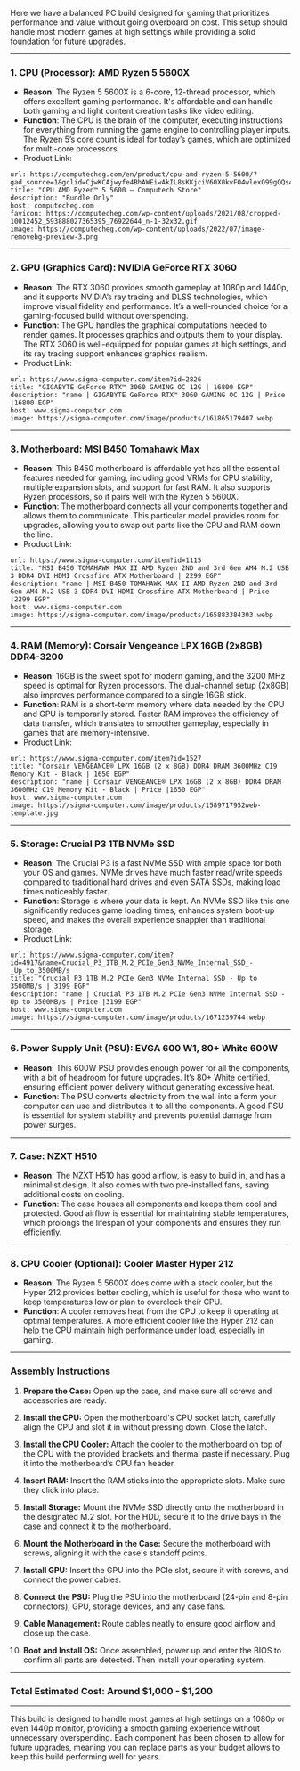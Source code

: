 Here we have a balanced PC build designed for gaming that prioritizes performance and value without going overboard on cost. This setup should handle most modern games at high settings while providing a solid foundation for future upgrades.

---

### 1. **CPU (Processor)**: **AMD Ryzen 5 5600X**
   - **Reason**: The Ryzen 5 5600X is a 6-core, 12-thread processor, which offers excellent gaming performance. It's affordable and can handle both gaming and light content creation tasks like video editing.
   - **Function**: The CPU is the brain of the computer, executing instructions for everything from running the game engine to controlling player inputs. The Ryzen 5’s core count is ideal for today’s games, which are optimized for multi-core processors.
   - Product Link:
   ```cardlink
url: https://computecheg.com/en/product/cpu-amd-ryzen-5-5600/?gad_source=1&gclid=CjwKCAjwyfe4BhAWEiwAkIL8sKKjciV60X0kvFO4wlexO99gQQs4flPf4ETHG739L3pbuxZ15jx4XhoCELYQAvD_BwE
title: "CPU AMD Ryzen™ 5 5600 – Computech Store"
description: "Bundle Only"
host: computecheg.com
favicon: https://computecheg.com/wp-content/uploads/2021/08/cropped-10012452_593888027365395_76922644_n-1-32x32.gif
image: https://computecheg.com/wp-content/uploads/2022/07/image-removebg-preview-3.png
```


---

### 2. **GPU (Graphics Card)**: **NVIDIA GeForce RTX 3060**
   - **Reason**: The RTX 3060 provides smooth gameplay at 1080p and 1440p, and it supports NVIDIA’s ray tracing and DLSS technologies, which improve visual fidelity and performance. It’s a well-rounded choice for a gaming-focused build without overspending.
   - **Function**: The GPU handles the graphical computations needed to render games. It processes graphics and outputs them to your display. The RTX 3060 is well-equipped for popular games at high settings, and its ray tracing support enhances graphics realism.
   - Product Link: 
```cardlink
url: https://www.sigma-computer.com/item?id=2826
title: "GIGABYTE GeForce RTX™ 3060 GAMING OC 12G | 16800 EGP"
description: "name | GIGABYTE GeForce RTX™ 3060 GAMING OC 12G | Price |16800 EGP"
host: www.sigma-computer.com
image: https://sigma-computer.com/image/products/161865179407.webp
```


---

### 3. **Motherboard**: **MSI B450 Tomahawk Max**
   - **Reason**: This B450 motherboard is affordable yet has all the essential features needed for gaming, including good VRMs for CPU stability, multiple expansion slots, and support for fast RAM. It also supports Ryzen processors, so it pairs well with the Ryzen 5 5600X.
   - **Function**: The motherboard connects all your components together and allows them to communicate. This particular model provides room for upgrades, allowing you to swap out parts like the CPU and RAM down the line.
   - Product Link: 
```cardlink
url: https://www.sigma-computer.com/item?id=1115
title: "MSI B450 TOMAHAWK MAX II AMD Ryzen 2ND and 3rd Gen AM4 M.2 USB 3 DDR4 DVI HDMI Crossfire ATX Motherboard | 2299 EGP"
description: "name | MSI B450 TOMAHAWK MAX II AMD Ryzen 2ND and 3rd Gen AM4 M.2 USB 3 DDR4 DVI HDMI Crossfire ATX Motherboard | Price |2299 EGP"
host: www.sigma-computer.com
image: https://sigma-computer.com/image/products/165883384303.webp
```

---

### 4. **RAM (Memory)**: **Corsair Vengeance LPX 16GB (2x8GB) DDR4-3200**
   - **Reason**: 16GB is the sweet spot for modern gaming, and the 3200 MHz speed is optimal for Ryzen processors. The dual-channel setup (2x8GB) also improves performance compared to a single 16GB stick.
   - **Function**: RAM is a short-term memory where data needed by the CPU and GPU is temporarily stored. Faster RAM improves the efficiency of data transfer, which translates to smoother gameplay, especially in games that are memory-intensive.
   - Product Link: 
```cardlink
url: https://www.sigma-computer.com/item?id=1527
title: "Corsair VENGEANCE® LPX 16GB (2 x 8GB) DDR4 DRAM 3600MHz C19 Memory Kit - Black | 1650 EGP"
description: "name | Corsair VENGEANCE® LPX 16GB (2 x 8GB) DDR4 DRAM 3600MHz C19 Memory Kit - Black | Price |1650 EGP"
host: www.sigma-computer.com
image: https://sigma-computer.com/image/products/1589717952web-template.jpg
```

---

### 5. **Storage**: **Crucial P3 1TB NVMe SSD**
   - **Reason**: The Crucial P3 is a fast NVMe SSD with ample space for both your OS and games. NVMe drives have much faster read/write speeds compared to traditional hard drives and even SATA SSDs, making load times noticeably faster.
   - **Function**: Storage is where your data is kept. An NVMe SSD like this one significantly reduces game loading times, enhances system boot-up speed, and makes the overall experience snappier than traditional storage.
   - Product Link: 
```cardlink
url: https://www.sigma-computer.com/item?id=4917&name=Crucial_P3_1TB_M.2_PCIe_Gen3_NVMe_Internal_SSD_-_Up_to_3500MB/s
title: "Crucial P3 1TB M.2 PCIe Gen3 NVMe Internal SSD - Up to 3500MB/s | 3199 EGP"
description: "name | Crucial P3 1TB M.2 PCIe Gen3 NVMe Internal SSD - Up to 3500MB/s | Price |3199 EGP"
host: www.sigma-computer.com
image: https://sigma-computer.com/image/products/1671239744.webp
```

---

### 6. **Power Supply Unit (PSU)**: **EVGA 600 W1, 80+ White 600W**
   - **Reason**: This 600W PSU provides enough power for all the components, with a bit of headroom for future upgrades. It’s 80+ White certified, ensuring efficient power delivery without generating excessive heat.
   - **Function**: The PSU converts electricity from the wall into a form your computer can use and distributes it to all the components. A good PSU is essential for system stability and prevents potential damage from power surges.

---

### 7. **Case**: **NZXT H510**
   - **Reason**: The NZXT H510 has good airflow, is easy to build in, and has a minimalist design. It also comes with two pre-installed fans, saving additional costs on cooling.
   - **Function**: The case houses all components and keeps them cool and protected. Good airflow is essential for maintaining stable temperatures, which prolongs the lifespan of your components and ensures they run efficiently.

---

### 8. **CPU Cooler (Optional)**: **Cooler Master Hyper 212**
   - **Reason**: The Ryzen 5 5600X does come with a stock cooler, but the Hyper 212 provides better cooling, which is useful for those who want to keep temperatures low or plan to overclock their CPU.
   - **Function**: A cooler removes heat from the CPU to keep it operating at optimal temperatures. A more efficient cooler like the Hyper 212 can help the CPU maintain high performance under load, especially in gaming.

---

### **Assembly Instructions**

1. **Prepare the Case:** Open up the case, and make sure all screws and accessories are ready.
    
2. **Install the CPU:** Open the motherboard's CPU socket latch, carefully align the CPU and slot it in without pressing down. Close the latch.
    
3. **Install the CPU Cooler:** Attach the cooler to the motherboard on top of the CPU with the provided brackets and thermal paste if necessary. Plug it into the motherboard’s CPU fan header.
    
4. **Insert RAM:** Insert the RAM sticks into the appropriate slots. Make sure they click into place.
    
5. **Install Storage:** Mount the NVMe SSD directly onto the motherboard in the designated M.2 slot. For the HDD, secure it to the drive bays in the case and connect it to the motherboard.
    
6. **Mount the Motherboard in the Case:** Secure the motherboard with screws, aligning it with the case's standoff points.
    
7. **Install GPU:** Insert the GPU into the PCIe slot, secure it with screws, and connect the power cables.
    
8. **Connect the PSU:** Plug the PSU into the motherboard (24-pin and 8-pin connectors), GPU, storage devices, and any case fans.
    
9. **Cable Management:** Route cables neatly to ensure good airflow and close up the case.
    
10. **Boot and Install OS:** Once assembled, power up and enter the BIOS to confirm all parts are detected. Then install your operating system.

---

### **Total Estimated Cost**: Around $1,000 - $1,200

---

This build is designed to handle most games at high settings on a 1080p or even 1440p monitor, providing a smooth gaming experience without unnecessary overspending. Each component has been chosen to allow for future upgrades, meaning you can replace parts as your budget allows to keep this build performing well for years.